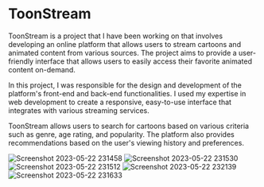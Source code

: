 # ToonStream
ToonStream is a project that I have been working on that involves developing an online platform that allows users to stream cartoons and animated content from various sources. The project aims to provide a user-friendly interface that allows users to easily access their favorite animated content on-demand.

In this project, I was responsible for the design and development of the platform's front-end and back-end functionalities. I used my expertise in web development to create a responsive, easy-to-use interface that integrates with various streaming services.

ToonStream allows users to search for cartoons based on various criteria such as genre, age rating, and popularity. The platform also provides recommendations based on the user's viewing history and preferences.


![Screenshot 2023-05-22 231458](https://github.com/mohit234567/ToonStream/assets/77202377/34d5279b-07a5-470f-b37d-43c25912ba74)
![Screenshot 2023-05-22 231530](https://github.com/mohit234567/ToonStream/assets/77202377/b7dee0e8-973d-41eb-88c4-cfea2c0cd98d)
![Screenshot 2023-05-22 231512](https://github.com/mohit234567/ToonStream/assets/77202377/c3fcd291-f2f6-4636-8ded-41b1f996b68f)
![Screenshot 2023-05-22 232139](https://github.com/mohit234567/ToonStream/assets/77202377/c1c2eb3c-8114-4832-8b7e-b89d5c1c790c)
![Screenshot 2023-05-22 231633](https://github.com/mohit234567/ToonStream/assets/77202377/4962b11f-fb77-4b86-8b8e-e4aced2bf76f)
